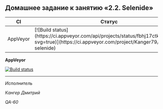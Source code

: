 ## Домашнее задание к занятию «2.2. Selenide»


<table>
<thead>
<tr>
<th>CI</th>
<th>Статус</th>
</tr>
</thead>
<tbody>
<tr>
<td>AppVeyor</td>
<td>[![Build status](https://ci.appveyor.com/api/projects/status/fbhj17ctkw65xp4q?svg=true)](https://ci.appveyor.com/project/Kanger79/hw-8-4-selenide)</td>
</tr>
</tbody>
</table>

**AppVeyor**

[![Build status](https://ci.appveyor.com/api/projects/status/fbhj17ctkw65xp4q?svg=true)](https://ci.appveyor.com/project/Kanger79/hw-8-4-selenide)


***

*Исполнитель*

*Кангер Дмитрий*

*QA-60*
